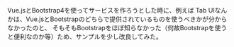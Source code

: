 Vue.jsとBootstrap4を使ってサービスを作ろうとした時に、例えば Tab UIなんかは、Vue.jsとBootstrapのどちらで提供されているものを使うべきかが分からなかったのと、
そもそもBootstrapをほぼ知らなかった（何故Bootstrapを使うと便利なのか等）ため、サンプルを少し改良してみた。
